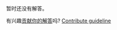 
暂时还没有解答。

有兴趣[贡献你的解答](https://github.com/BFEdev/BFE.dev-solutions/blob/main/react-quiz/flushsync_zh.md)吗? [Contribute guideline](https://github.com/BFEdev/BFE.dev-solutions#how-to-contribute)
